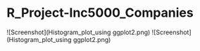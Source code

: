 # R_Project-Inc5000_Companies
![Screenshot](Histogram_plot_using ggplot2.png)
![Screenshot](Histogram_plot_using ggplot2.png)
